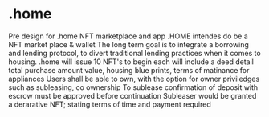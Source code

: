 # .home
Pre design for .home NFT marketplace and app
.HOME intendes do be a NFT market place & wallet
The long term goal is to integrate a borrowing and lending protocol, to divert traditional lending practices when it comes to housing. 
.home will issue 10 NFT's to begin  each will include a deed detail total purchase amount value, housing blue prints, terms of matinance for appliances
Users shall be able to own, with the option for owner priviledges such as subleasing, co ownership
To sublease confirmation of deposit with escrow must be approved before continuation 
Subleaser would be granted a derarative NFT; stating terms of time and payment required 
